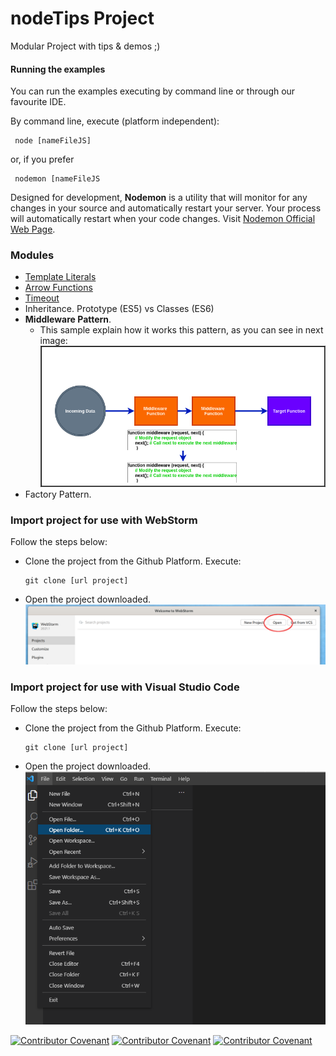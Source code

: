 
# nodeTips Project

Modular Project with tips & demos  ;)

#### Running the examples

You can run the examples executing by command line or through our favourite IDE.

By command line, execute (platform independent):
``` 
 node [nameFileJS]
```
or, if you prefer
```
 nodemon [nameFileJS
```

Designed for development, **Nodemon** is a utility that will monitor for any changes in your source and 
automatically restart your server. Your process will automatically restart when your code changes.
Visit [Nodemon Official Web Page](https://nodemon.io).



### Modules

+ [Template Literals](samples/template-literals.js)
+ [Arrow Functions](samples/arrow-function.js)
+ [Timeout](samples/timeout.js)
+ Inheritance. Prototype (ES5) vs Classes (ES6)
+ **Middleware Pattern**.
  - This sample explain how it works this pattern, as you can see in next image:
    ![](samples/middleware_pattern/Middleware.png)
+ Factory Pattern.

### Import project for use with WebStorm

Follow the steps below:
* Clone the project from the Github Platform. Execute:
  ```
  git clone [url project]
  ```
* Open the project downloaded.
  ![Open Project](img/webstorm_open.png)


### Import project for use with Visual Studio Code

Follow the steps below:
* Clone the project from the Github Platform. Execute:
  ```
  git clone [url project]
  ```
* Open the project downloaded.
  ![Open Project](img/VSC_open.png)


[![Contributor Covenant](https://img.shields.io/badge/Contributor%20Covenant-v2.0%20adopted-ff69b4.svg)](code_of_conduct_EN.md) 
 [![Contributor Covenant](https://img.shields.io/badge/Contributor%20Covenant-v2.0%20adopted-ff69b4.svg)](code_of_conduct_ES.md) 
  [![Contributor Covenant](https://img.shields.io/badge/Contributor%20Covenant-v2.0%20adopted-ff69b4.svg)](code_of_conduct_CA.md) 

